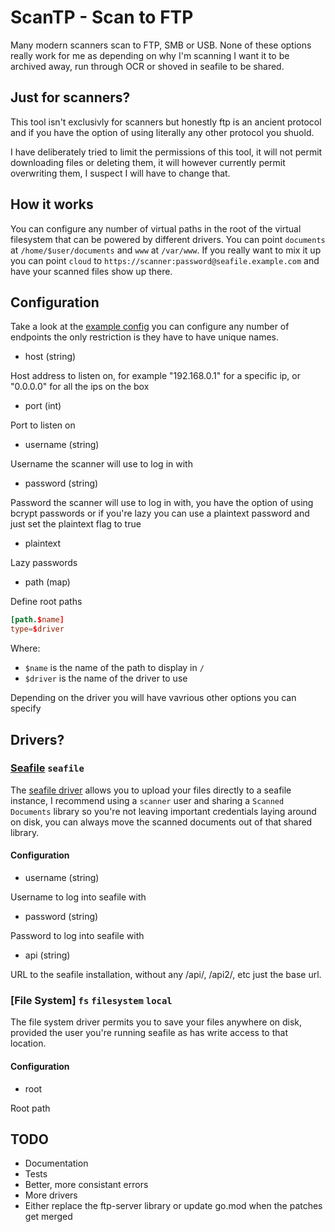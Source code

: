 # ScanTP - Scan to FTP

Many modern scanners scan to FTP, SMB or USB. None of these options really work for me as depending on why I'm scanning I want it to be archived away, run through OCR or shoved in seafile to be shared.

## Just for scanners?

This tool isn't exclusivly for scanners but honestly ftp is an ancient protocol and if you have the option of using literally any other protocol you shuold.

I have deliberately tried to limit the permissions of this tool, it will not permit downloading files or deleting them, it will however currently permit overwriting them, I suspect I will have to change that.

## How it works

You can configure any number of virtual paths in the root of the virtual filesystem that can be powered by different drivers. You can point `documents` at `/home/$user/documents` and `www` at `/var/www`. If you really want to mix it up you can point `cloud` to `https://scanner:password@seafile.example.com` and have your scanned files show up there.

## Configuration

Take a look at the [example config](config.example.toml) you can configure any number of endpoints the only restriction is they have to have unique names.

- host (string)

Host address to listen on, for example "192.168.0.1" for a specific ip, or "0.0.0.0" for all the ips on the box

- port (int)

Port to listen on

- username (string)

Username the scanner will use to log in with

- password (string)

Password the scanner will use to log in with, you have the option of using bcrypt passwords or if you're lazy you can use a plaintext password and just set the plaintext flag to true

- plaintext

Lazy passwords

- path (map)

Define root paths

```toml
[path.$name]
type=$driver
```

Where:
* `$name` is the name of the path to display in `/`
* `$driver` is the name of the driver to use

Depending on the driver you will have vavrious other options you can specify

## Drivers?

### [Seafile](https://www.seafile.com/en/home/) `seafile`

The [seafile driver](drivers/seafile) allows you to upload your files directly to a seafile instance, I recommend using a `scanner` user and sharing a `Scanned Documents` library so you're not leaving important credentials laying around on disk, you can always move the scanned documents out of that shared library.

#### Configuration

- username (string)

Username to log into seafile with

- password (string)

Password to log into seafile with

- api (string)

URL to the seafile installation, without any /api/, /api2/, etc just the base url.

### [File System] `fs` `filesystem` `local`

The file system driver permits you to save your files anywhere on disk, provided the user you're running seafile as has write access to that location.

#### Configuration

- root

Root path

## TODO

- Documentation
- Tests
- Better, more consistant errors
- More drivers
- Either replace the ftp-server library or update go.mod when the patches get merged